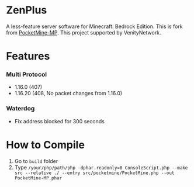 # ZenPlus
A less-feature server software for Minecraft: Bedrock Edition. This is fork from <a href="https://github.com/pmmp/PocketMine-MP/">PocketMine-MP</a>. This project supported by VenityNetwork.

# Features
### Multi Protocol
- 1.16.0 (407)
- 1.16.20 (408, No packet changes from 1.16.0)
### Waterdog
- Fix address blocked for 300 seconds

# How to Compile
1. Go to ```build``` folder
2. Type ```/your/php/path/php -dphar.readonly=0 ConsoleScript.php --make src --relative ./ --entry src/pocketmine/PocketMine.php --out PocketMine-MP.phar```
